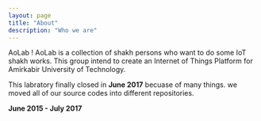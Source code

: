 ```yaml
---
layout: page
title: "About"
description: "Who we are"
---
```

AoLab ! AoLab is a collection of shakh persons who want to do some IoT shakh works.
This group intend to create an Internet of Things Platform for Amirkabir University of Technology.

This labratory finally closed in **June 2017** becuase of many things. we moved all of our source codes
into different repositories.

**June 2015 - July 2017**

